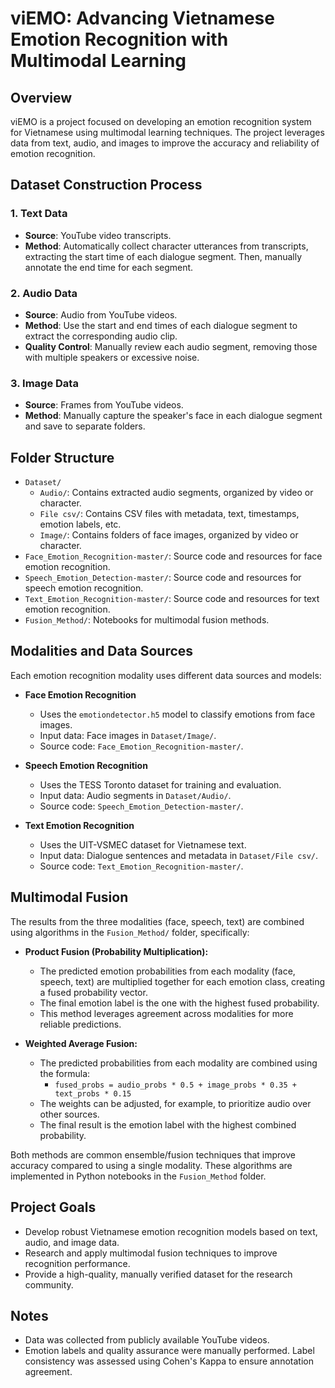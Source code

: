 

# viEMO: Advancing Vietnamese Emotion Recognition with Multimodal Learning

## Overview
viEMO is a project focused on developing an emotion recognition system for Vietnamese using multimodal learning techniques. The project leverages data from text, audio, and images to improve the accuracy and reliability of emotion recognition.

## Dataset Construction Process

### 1. Text Data
- **Source**: YouTube video transcripts.
- **Method**: Automatically collect character utterances from transcripts, extracting the start time of each dialogue segment. Then, manually annotate the end time for each segment.

### 2. Audio Data
- **Source**: Audio from YouTube videos.
- **Method**: Use the start and end times of each dialogue segment to extract the corresponding audio clip.
- **Quality Control**: Manually review each audio segment, removing those with multiple speakers or excessive noise.

### 3. Image Data
- **Source**: Frames from YouTube videos.
- **Method**: Manually capture the speaker's face in each dialogue segment and save to separate folders.

## Folder Structure
- `Dataset/`
  - `Audio/`: Contains extracted audio segments, organized by video or character.
  - `File csv/`: Contains CSV files with metadata, text, timestamps, emotion labels, etc.
  - `Image/`: Contains folders of face images, organized by video or character.
- `Face_Emotion_Recognition-master/`: Source code and resources for face emotion recognition.
- `Speech_Emotion_Detection-master/`: Source code and resources for speech emotion recognition.
- `Text_Emotion_Recognition-master/`: Source code and resources for text emotion recognition.
- `Fusion_Method/`: Notebooks for multimodal fusion methods.

## Modalities and Data Sources
Each emotion recognition modality uses different data sources and models:

- **Face Emotion Recognition**
  - Uses the `emotiondetector.h5` model to classify emotions from face images.
  - Input data: Face images in `Dataset/Image/`.
  - Source code: `Face_Emotion_Recognition-master/`.

- **Speech Emotion Recognition**
  - Uses the TESS Toronto dataset for training and evaluation.
  - Input data: Audio segments in `Dataset/Audio/`.
  - Source code: `Speech_Emotion_Detection-master/`.

- **Text Emotion Recognition**
  - Uses the UIT-VSMEC dataset for Vietnamese text.
  - Input data: Dialogue sentences and metadata in `Dataset/File csv/`.
  - Source code: `Text_Emotion_Recognition-master/`.


## Multimodal Fusion
The results from the three modalities (face, speech, text) are combined using algorithms in the `Fusion_Method/` folder, specifically:

- **Product Fusion (Probability Multiplication):**
  - The predicted emotion probabilities from each modality (face, speech, text) are multiplied together for each emotion class, creating a fused probability vector.
  - The final emotion label is the one with the highest fused probability.
  - This method leverages agreement across modalities for more reliable predictions.

- **Weighted Average Fusion:**
  - The predicted probabilities from each modality are combined using the formula:
    - `fused_probs = audio_probs * 0.5 + image_probs * 0.35 + text_probs * 0.15`
  - The weights can be adjusted, for example, to prioritize audio over other sources.
  - The final result is the emotion label with the highest combined probability.

Both methods are common ensemble/fusion techniques that improve accuracy compared to using a single modality. These algorithms are implemented in Python notebooks in the `Fusion_Method` folder.

## Project Goals
- Develop robust Vietnamese emotion recognition models based on text, audio, and image data.
- Research and apply multimodal fusion techniques to improve recognition performance.
- Provide a high-quality, manually verified dataset for the research community.

## Notes
- Data was collected from publicly available YouTube videos.
- Emotion labels and quality assurance were manually performed. Label consistency was assessed using Cohen's Kappa to ensure annotation agreement.


